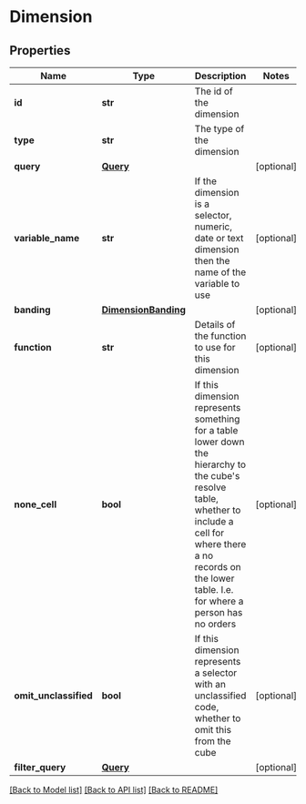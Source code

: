 # Dimension

## Properties
Name | Type | Description | Notes
------------ | ------------- | ------------- | -------------
**id** | **str** | The id of the dimension | 
**type** | **str** | The type of the dimension | 
**query** | [**Query**](Query.md) |  | [optional] 
**variable_name** | **str** | If the dimension is a selector, numeric, date or text dimension then the name of the variable to use | [optional] 
**banding** | [**DimensionBanding**](DimensionBanding.md) |  | [optional] 
**function** | **str** | Details of the function to use for this dimension | [optional] 
**none_cell** | **bool** | If this dimension represents something for a table lower down the hierarchy to the cube&#39;s resolve table,  whether to include a cell for where there a no records on the lower table.  I.e. for where a person has no orders | [optional] 
**omit_unclassified** | **bool** | If this dimension represents a selector with an unclassified code, whether to omit this from the cube | [optional] 
**filter_query** | [**Query**](Query.md) |  | [optional] 

[[Back to Model list]](../README.md#documentation-for-models) [[Back to API list]](../README.md#documentation-for-api-endpoints) [[Back to README]](../README.md)


